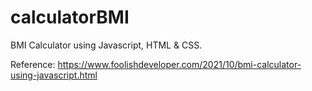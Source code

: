 # calculatorBMI

BMI Calculator using Javascript, HTML & CSS.



Reference: https://www.foolishdeveloper.com/2021/10/bmi-calculator-using-javascript.html

